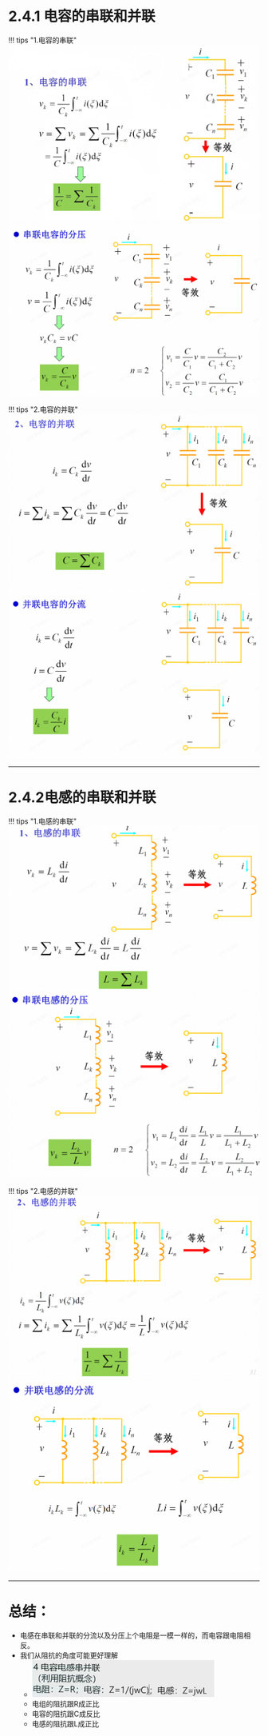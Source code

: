 # 2.4.1 电容的串联和并联
!!! tips "1.电容的串联"
    ![](附件/21dbbb300f3da33257937e6c95103a7b.jpg)
    ![](附件/Pasted%20image%2020250923140353.png)

!!! tips "2.电容的并联"
    ![](附件/Pasted%20image%2020250923140542.png)
    ![](附件/Pasted%20image%2020250923140602.png)

---

# 2.4.2电感的串联和并联
!!! tips "1.电感的串联"
    ![](附件/Pasted%20image%2020250923145346.png)
    ![](附件/Pasted%20image%2020250923145425.png)

!!! tips "2.电感的并联"
    ![](附件/Pasted%20image%2020250923150823.png)
    ![](附件/Pasted%20image%2020250923151015.png)
    
---

# 总结：
- 电感在串联和并联的分流以及分压上个电阻是一模一样的，而电容跟电阻相反。
- 我们从阻抗的角度可能更好理解
    - ![](附件/Pasted%20image%2020250923151341.png)
    - 电组的阻抗跟R成正比
    - 电容的阻抗跟C成反比
    - 电感的阻抗跟L成正比
